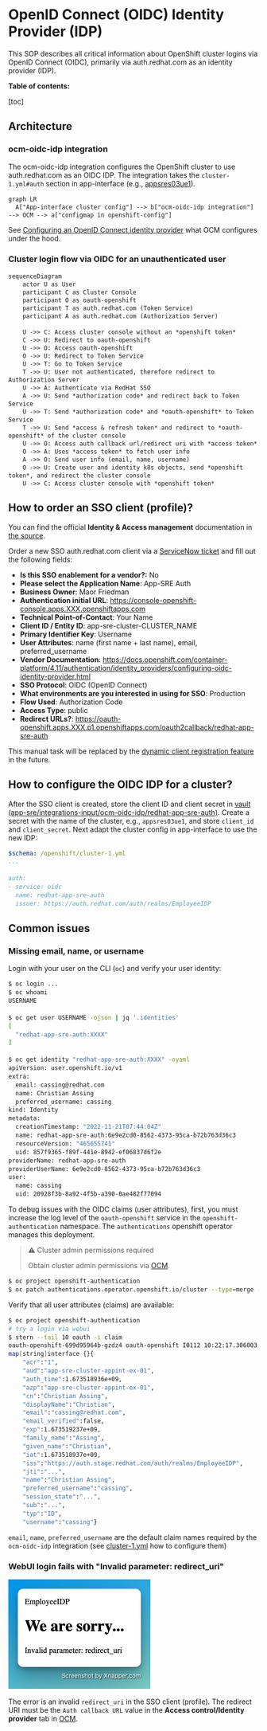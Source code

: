 # OpenID Connect (OIDC) Identity Provider (IDP)

This SOP describes all critical information about OpenShift cluster logins via OpenID Connect (OIDC), primarily via auth.redhat.com as an identity provider (IDP).

**Table of contents:**

[toc]

## Architecture

### ocm-oidc-idp integration

The ocm-oidc-idp integration configures the OpenShift cluster to use auth.redhat.com as an OIDC IDP. The integration takes the `cluster-1.yml#auth` section in app-interface (e.g., [appsres03ue1](https://gitlab.cee.redhat.com/service/app-interface/-/blob/master/data/openshift/appsres03ue1/cluster.yml#L17)).


```mermaid
graph LR
  A["App-interface cluster config"] --> b["ocm-oidc-idp integration"] --> OCM --> a["configmap in openshift-config"]
```

See [Configuring an OpenID Connect identity provider](https://docs.openshift.com/container-platform/4.11/authentication/identity_providers/configuring-oidc-identity-provider.html) what OCM configures under the hood.

### Cluster login flow via OIDC for an unauthenticated user

```mermaid
sequenceDiagram
    actor U as User
    participant C as Cluster Console
    participant O as oauth-openshift
    participant T as auth.redhat.com (Token Service)
    participant A as auth.redhat.com (Authorization Server)

    U ->> C: Access cluster console without an *openshift token*
    C ->> U: Redirect to oauth-openshift
    U ->> O: Access oauth-openshift
    O ->> U: Redirect to Token Service
    U ->> T: Go to Token Service
    T ->> U: User not authenticated, therefore redirect to Authorization Server
    U ->> A: Authenticate via RedHat SSO
    A ->> U: Send *authorization code* and redirect back to Token Service
    U ->> T: Send *authorization code* and *oauth-openshift* to Token Service
    T ->> U: Send *access & refresh token* and redirect to *oauth-openshift* of the cluster console
    U ->> O: Access auth callback url/redirect uri with *access token*
    O ->> A: Uses *access token* to fetch user info
    A ->> O: Send user info (email, name, username)
    O ->> U: Create user and identity k8s objects, send *openshift token*, and redirect the cluster console
    U ->> C: Access cluster console with *openshift token*
```

## How to order an SSO client (profile)?

You can find the official **Identity & Access management** documentation in [the source](https://source.redhat.com/groups/public/identity-access-management/identity__access_management_wiki/how_to_get_sso_for_your_application_or_vendor).

Order a new SSO auth.redhat.com client via a [ServiceNow ticket](https://redhat.service-now.com/help?id=sc_cat_item&sys_id=33995e691b4809587f9bfc8f034bcb2e) and fill out the following fields:

* **Is this SSO enablement for a vendor?:** No
* **Please select the Application Name**: App-SRE Auth
* **Business Owner**: Maor Friedman
* **Authentication initial URL**: https://console-openshift-console.apps.XXX.openshiftapps.com
* **Technical Point-of-Contact**: Your Name
* **Client ID / Entity ID**: app-sre-cluster-CLUSTER_NAME
* **Primary Identifier Key**: Username
* **User Attributes**: name (first name + last name), email, preferred_username
* **Vendor Documentation**: https://docs.openshift.com/container-platform/4.11/authentication/identity_providers/configuring-oidc-identity-provider.html
* **SSO Protocol**: OIDC (OpenID Connect)
* **What environments are you interested in using for SSO**: Production
* **Flow Used**: Authorization Code
* **Access Type**: public
* **Redirect URLs?**: https://oauth-openshift.apps.XXX.p1.openshiftapps.com/oauth2callback/redhat-app-sre-auth

This manual task will be replaced by the [dynamic client registration feature](https://issues.redhat.com/browse/ITIAM-4261) in the future.

## How to configure the OIDC IDP for a cluster?

After the SSO client is created, store the client ID and client secret in [vault (app-sre/integrations-input/ocm-oidc-idp/redhat-app-sre-auth)](https://vault.devshift.net/ui/vault/secrets/app-sre/list/integrations-input/ocm-oidc-idp/redhat-app-sre-auth/). Create a secret with the name of the cluster, e.g., `appsres03ue1`, and store `client_id` and `client_secret`. Next adapt the cluster config in app-interface to use the new IDP:

```yaml
$schema: /openshift/cluster-1.yml
...

auth:
- service: oidc
  name: redhat-app-sre-auth
  issuer: https://auth.redhat.com/auth/realms/EmployeeIDP
```

## Common issues

### Missing email, name, or username

Login with your user on the CLI (`oc`) and verify your user identity:

```bash
$ oc login ...
$ oc whoami
USERNAME

$ oc get user USERNAME -ojson | jq '.identities'
[
  "redhat-app-sre-auth:XXXX"
]

$ oc get identity "redhat-app-sre-auth:XXXX" -oyaml
apiVersion: user.openshift.io/v1
extra:
  email: cassing@redhat.com
  name: Christian Assing
  preferred_username: cassing
kind: Identity
metadata:
  creationTimestamp: "2022-11-21T07:44:04Z"
  name: redhat-app-sre-auth:6e9e2cd0-8562-4373-95ca-b72b763d36c3
  resourceVersion: "465655741"
  uid: 857f9365-f89f-441e-8942-ef06837d6f2e
providerName: redhat-app-sre-auth
providerUserName: 6e9e2cd0-8562-4373-95ca-b72b763d36c3
user:
  name: cassing
  uid: 20928f3b-8a92-4f5b-a390-0ae482f77094
```

To debug issues with the OIDC claims (user attributes), first, you must increase the log level of the `oauth-openshift` service in the `openshift-authentication` namespace. The `authentications` openshift operator manages this deployment.

> :warning: Cluster admin permissions required
>
> Obtain cluster admin permissions via [OCM](https://console.redhat.com).

```bash
$ oc project openshift-authentication
$ oc patch authentications.operator.openshift.io/cluster --type=merge -p '{"spec": {"logLevel": "TraceAll"}}'
```

Verify that all user attributes (claims) are available:

```bash
$ oc project openshift-authentication
# try a login via webui
$ stern --tail 10 oauth -i claim
oauth-openshift-699d95964b-gzdz4 oauth-openshift I0112 10:22:17.306003       1 openid.go:195] openid claims:
map[string]interface {}{
    "acr":"1",
    "aud":"app-sre-cluster-appint-ex-01",
    "auth_time":1.673518936e+09,
    "azp":"app-sre-cluster-appint-ex-01",
    "cn":"Christian Assing",
    "displayName":"Christian",
    "email":"cassing@redhat.com",
    "email_verified":false,
    "exp":1.673519237e+09,
    "family_name":"Assing",
    "given_name":"Christian",
    "iat":1.673518937e+09,
    "iss":"https://auth.stage.redhat.com/auth/realms/EmployeeIDP",
    "jti":"...",
    "name":"Christian Assing",
    "preferred_username":"cassing",
    "session_state":"...",
    "sub":"...",
    "typ":"ID",
    "username":"cassing"}
```
`email`, `name`, `preferred_username` are the default claim names required by the `ocm-oidc-idp` integration (see [cluster-1.yml](https://github.com/app-sre/qontract-schemas/blob/main/schemas/openshift/cluster-1.yml#L83) how to configure them)

### WebUI login fails with "Invalid parameter: redirect_uri"

<img src="images/oidc_invaild_parameter.png">

The error is an invalid `redirect_uri` in the SSO client (profile). The redirect URI must be the `Auth callback URL` value in the **Access control/Identity provider** tab in [OCM](https://console.redhat.com).
